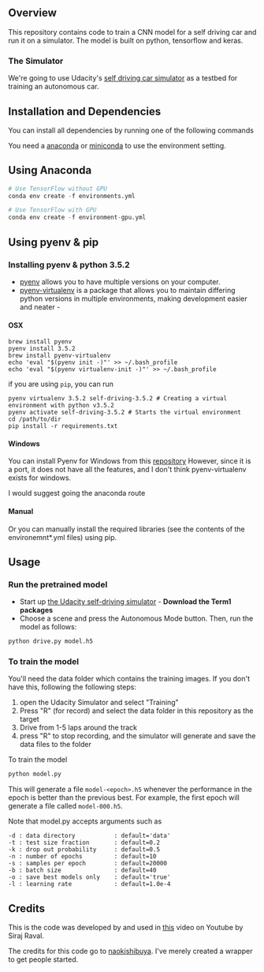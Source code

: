 ## Overview

This repository contains code to train a CNN model for a self driving car and run it on a simulator. The model is built on python, tensorflow and keras.

### The Simulator
We're going to use Udacity's [self driving car simulator](https://github.com/udacity/self-driving-car-sim) as a testbed for training an autonomous car.


## Installation and Dependencies

You can install all dependencies by running one of the following commands

You need a [anaconda](https://www.continuum.io/downloads) or [miniconda](https://conda.io/miniconda.html) to use the environment setting.

## Using Anaconda
```python
# Use TensorFlow without GPU
conda env create -f environments.yml

# Use TensorFlow with GPU
conda env create -f environment-gpu.yml
```


## Using pyenv & pip

### Installing pyenv & python 3.5.2

* [pyenv](https://github.com/pyenv/pyenv) allows you to have multiple versions on your computer.
* [pyenv-virtualenv](https://github.com/pyenv/pyenv-virtualenv) is a package that allows you to maintain differing python versions in multiple environments, making development easier and neater -

####  OSX
```
brew install pyenv
pyenv install 3.5.2
brew install pyenv-virtualenv
echo 'eval "$(pyenv init -)"' >> ~/.bash_profile
echo 'eval "$(pyenv virtualenv-init -)"' >> ~/.bash_profile
```

if you are using `pip`, you can run

```
pyenv virtualenv 3.5.2 self-driving-3.5.2 # Creating a virtual environment with python v3.5.2
pyenv activate self-driving-3.5.2 # Starts the virtual environment
cd /path/to/dir
pip install -r requirements.txt
```

#### Windows
You can install Pyenv for Windows from this [repository](https://github.com/pyenv-win/pyenv-win)
However, since it is a port, it does not have all the features, and I don't think pyenv-virtualenv exists for windows.

I would suggest going the anaconda route

#### Manual
Or you can manually install the required libraries (see the contents of the environemnt*.yml files) using pip.


## Usage


### Run the pretrained model

* Start up [the Udacity self-driving simulator](https://github.com/udacity/self-driving-car-sim) - **Download the Term1 packages**
* Choose a scene and press the Autonomous Mode button.  Then, run the model as follows:

```python
python drive.py model.h5
```

### To train the model


You'll need the data folder which contains the training images. If you don't have this, following the following steps:

1. open the Udacity Simulator and select "Training"
2. Press "R" (for record) and select the data folder in this repository as the target
3. Drive from 1-5 laps around the track
4. press "R" to stop recording, and the simulator will generate and save the data files to the folder

To train the model

```python
python model.py
```

This will generate a file `model-<epoch>.h5` whenever the performance in the epoch is better than the previous best.  For example, the first epoch will generate a file called `model-000.h5`.

Note that model.py accepts arguments such as

```
-d : data directory           : default='data'
-t : test size fraction       : default=0.2
-k : drop out probability     : default=0.5
-n : number of epochs         : default=10
-s : samples per epoch        : default=20000
-b : batch size               : default=40
-o : save best models only    : default='true'
-l : learning rate            : default=1.0e-4
```

## Credits

This is the code was developed by and used in [this](https://youtu.be/EaY5QiZwSP4) video on Youtube by Siraj Raval.

The credits for this code go to [naokishibuya](https://github.com/naokishibuya). I've merely created a wrapper to get people started.
